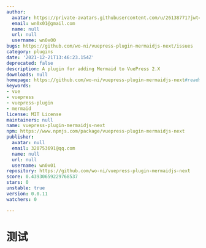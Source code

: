 ```yaml
---
author:
  avatar: https://private-avatars.githubusercontent.com/u/26138771?jwt=eyJhbGciOiJIUzI1NiIsInR5cCI6IkpXVCJ9.eyJpc3MiOiJnaXRodWIuY29tIiwiYXVkIjoicmF3LmdpdGh1YnVzZXJjb250ZW50LmNvbSIsImtleSI6ImtleTEiLCJleHAiOjE3MzQ2NTU4MDAsIm5iZiI6MTczNDY1NDYwMCwicGF0aCI6Ii91LzI2MTM4NzcxIn0.xOyVMo1pdV1H0ARE5S8foC6QOhC9CONZyLH3R-yC1A8&v=4
  email: wn0x01@gmail.com
  name: null
  url: null
  username: wn0x00
bugs: https://github.com/wo-ni/vuepress-plugin-mermaidjs-next/issues
category: plugins
date: '2021-12-21T13:46:23.154Z'
deprecated: false
description: A plugin for adding Mermaid to VuePress 2.X
downloads: null
homepage: https://github.com/wo-ni/vuepress-plugin-mermaidjs-next#readme
keywords:
- vue
- vuepress
- vuepress-plugin
- mermaid
license: MIT License
maintainers: null
name: vuepress-plugin-mermaidjs-next
npm: https://www.npmjs.com/package/vuepress-plugin-mermaidjs-next
publisher:
  avatar: null
  email: 320753691@qq.com
  name: null
  url: null
  username: wn0x01
repository: https://github.com/wo-ni/vuepress-plugin-mermaidjs-next
score: 0.43930659229768537
stars: 0
unstable: true
version: 0.0.11
watchers: 0

---
```


# 测试

